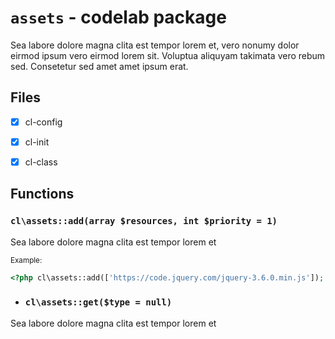 # `assets` - codelab package

Sea labore dolore magna clita est tempor lorem et, vero nonumy dolor eirmod ipsum vero eirmod lorem sit. Voluptua aliquyam takimata vero rebum sed. Consetetur sed amet amet ipsum erat.

## Files

- [X] cl-config
- [X] cl-init
- [X] cl-class


## Functions

### `cl\assets::add(array $resources, int $priority = 1)`

Sea labore dolore magna clita est tempor lorem et

<small>Example:</small>
```php
<?php cl\assets::add(['https://code.jquery.com/jquery-3.6.0.min.js']); ?>
```

- ### `cl\assets::get($type = null)`

Sea labore dolore magna clita est tempor lorem et